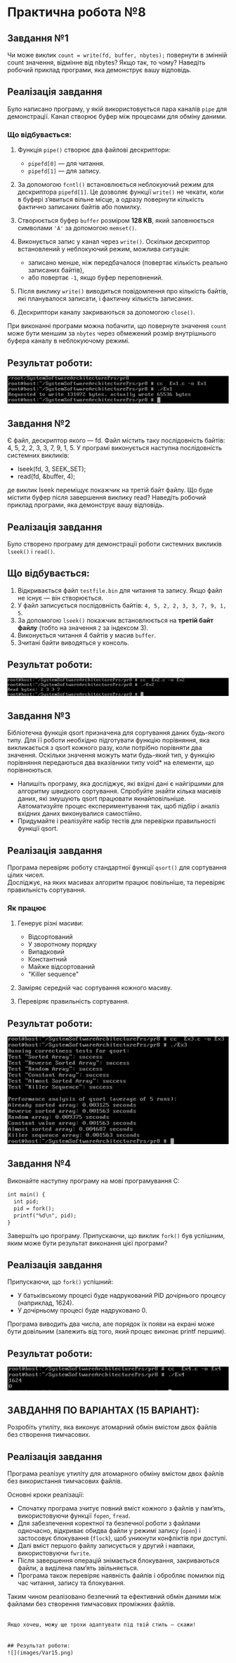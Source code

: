 # Практична робота №8
## Завдання №1
Чи може виклик `count = write(fd, buffer, nbytes);` повернути в змінній count значення, відмінне від nbytes? Якщо так, то чому? Наведіть робочий приклад програми, яка демонструє вашу відповідь.
## Реалізація завдання

Було написано програму, у якій використовується пара каналів `pipe` для демонстрації. Канал створює буфер між процесами для обміну даними.

### Що відбувається:

1. Функція `pipe()` створює два файлові дескриптори:
   - `pipefd[0]` — для читання.
   - `pipefd[1]` — для запису.

2. За допомогою `fcntl()` встановлюється неблокуючий режим для дескриптора `pipefd[1]`. Це дозволяє функції `write()` не чекати, коли в буфері зʼявиться вільне місце, а одразу повернути кількість фактично записаних байтів або помилку.

3. Створюється буфер `buffer` розміром **128 KB**, який заповнюється символами `'A'` за допомогою `memset()`.

4. Виконується запис у канал через `write()`. Оскільки дескриптор встановлений у неблокуючий режим, можлива ситуація:
   - записано менше, ніж передбачалося (повертає кількість реально записаних байтів),
   - або повертає `-1`, якщо буфер переповнений.

5. Після виклику `write()` виводиться повідомлення про кількість байтів, які планувалося записати, і фактичну кількість записаних.

6. Дескриптори каналу закриваються за допомогою `close()`.

При виконанні програми можна побачити, що повернуте значення `count` може бути меншим за `nbytes` через обмежений розмір внутрішнього буфера каналу в неблокуючому режимі.

## Результат роботи:
![](images/1.png)

## Завдання №2
Є файл, дескриптор якого — fd. Файл містить таку послідовність байтів: 4, 5, 2, 2, 3, 3, 7, 9, 1, 5. У програмі виконується наступна послідовність системних викликів:
+ lseek(fd, 3, SEEK_SET);
+ read(fd, &buffer, 4);

де виклик lseek переміщує покажчик на третій байт файлу. Що буде містити буфер після завершення виклику read? Наведіть робочий приклад програми, яка демонструє вашу відповідь.
## Реалізація завдання
Було створено програму для демонстрації роботи системних викликів `lseek()` і `read()`.

## Що відбувається:

1. Відкривається файл `testfile.bin` для читання та запису. Якщо файл не існує — він створюється.
2. У файл записується послідовність байтів: `4, 5, 2, 2, 3, 3, 7, 9, 1, 5`.
3. За допомогою `lseek()` покажчик встановлюється на **третій байт файлу** (тобто на значення `2` за індексом 3).
4. Виконується читання 4 байтів у масив `buffer`.
5. Зчитані байти виводяться у консоль.

## Результат роботи:
![](images/2.png)

## Завдання №3
Бібліотечна функція qsort призначена для сортування даних будь-якого типу. Для її роботи необхідно підготувати функцію порівняння, яка викликається з qsort кожного разу, коли потрібно порівняти два значення. Оскільки значення можуть мати будь-який тип, у функцію порівняння передаються два вказівники типу void* на елементи, що порівнюються.
- Напишіть програму, яка досліджує, які вхідні дані є найгіршими для алгоритму швидкого сортування. Спробуйте знайти кілька масивів даних, які змушують qsort працювати якнайповільніше. Автоматизуйте процес експериментування так, щоб підбір і аналіз вхідних даних виконувалися самостійно.
- Придумайте і реалізуйте набір тестів для перевірки правильності функції qsort.

## Реалізація завдання
Програма перевіряє роботу стандартної функції `qsort()` для сортування цілих чисел.  
Досліджує, на яких масивах алгоритм працює повільніше, та перевіряє правильність сортування.

### Як працює

1. Генерує різні масиви:
   - Відсортований
   - У зворотному порядку
   - Випадковий
   - Константний
   - Майже відсортований
   - "Killer sequence"

2. Заміряє середній час сортування кожного масиву.
3. Перевіряє правильність сортування.

## Результат роботи:
![](images/3.png)

## Завдання №4
Виконайте наступну програму на мові програмування С:
```
int main() {
  int pid;
  pid = fork();
  printf("%d\n", pid);
}
```
Завершіть цю програму. Припускаючи, що виклик `fork()` був успішним, яким може бути результат виконання цієї програми?
## Реалізація завдання
Припускаючи, що `fork()` успішний:
* У батьківському процесі буде надрукований PID дочірнього процесу (наприклад, 1624).
* У дочірньому процесі буде надруковано 0.

Програма виводить два числа, але порядок їх появи на екрані може бути довільним (залежить від того, який процес виконає printf першим).
## Результат роботи:
![](images/4.png)

## ЗАВДАННЯ ПО ВАРІАНТАХ (15 ВАРІАНТ):
Розробіть утиліту, яка виконує атомарний обмін вмістом двох файлів без створення тимчасових.

## Реалізація завдання

Програма реалізує утиліту для атомарного обміну вмістом двох файлів без використання тимчасових файлів.

Основні кроки реалізації:

- Спочатку програма зчитує повний вміст кожного з файлів у пам’ять, використовуючи функції `fopen`, `fread`.
- Для забезпечення коректної та безпечної роботи з файлами одночасно, відкриває обидва файли у режимі запису (`open`) і застосовує блокування (`flock`), щоб уникнути конфліктів при доступі.
- Далі вміст першого файлу записується у другий і навпаки, використовуючи `fwrite`.
- Після завершення операцій знімається блокування, закриваються файли, а виділена пам’ять звільняється.
- Програма також перевіряє наявність файлів і обробляє помилки під час читання, запису та блокування.

Таким чином реалізовано безпечний та ефективний обмін даними між файлами без створення тимчасових проміжних файлів.
```

Якщо хочеш, можу ще трохи адаптувати під твій стиль — скажи!


## Результат роботи:
![](images/Var15.png)